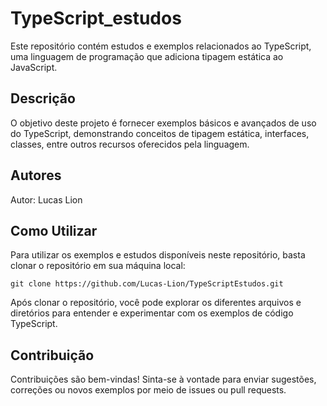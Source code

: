 # TypeScript_estudos

<p>Este repositório contém estudos e exemplos relacionados ao TypeScript, uma linguagem de programação que adiciona tipagem estática ao JavaScript.</p>

<h2>Descrição</h2>

<p>O objetivo deste projeto é fornecer exemplos básicos e avançados de uso do TypeScript, demonstrando conceitos de tipagem estática, interfaces, classes, entre outros recursos oferecidos pela linguagem.</p>

<h2>Autores</h2>

<p>Autor: Lucas Lion</p>

<h2>Como Utilizar</h2>

<p>Para utilizar os exemplos e estudos disponíveis neste repositório, basta clonar o repositório em sua máquina local:</p>

<pre><code>git clone https://github.com/Lucas-Lion/TypeScriptEstudos.git</code></pre>

<p>Após clonar o repositório, você pode explorar os diferentes arquivos e diretórios para entender e experimentar com os exemplos de código TypeScript.</p>

<h2>Contribuição</h2>

<p>Contribuições são bem-vindas! Sinta-se à vontade para enviar sugestões, correções ou novos exemplos por meio de issues ou pull requests.</p>

</body>
</html>
